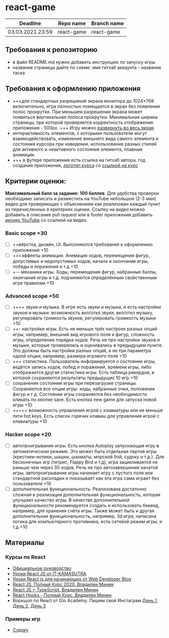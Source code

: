 # react-game

| Deadline         | Repo name  | Branch name |
| ---------------- | ---------- | ----------- |
| 03.03.2021 23:59 | react-game | react-game  |


## Требования к репозиторию

- в файл README.md нужно добавить инструкцию по запуску игры 
- название страницы дайте по схеме: имя гитхаб аккаунта - название таска

## Требования к оформлению приложения

- +++для стандартных разрешений экрана монитора до 1024×768 включительно, игра полностью помещается в экран без появления полос прокрутки. При меньшем разрешении экрана может появиться вертикальная полоса прокрутки. Минимальная ширина страницы, при которой проверяется корректность отображения приложения - 500рх. 
+++ Игру можно [развернуть во весь экран](https://html5.by/blog/fullscreen-javascript-api/)
- интерактивность элементов, с которыми пользователи могут взаимодействовать, изменение внешнего вида самого элемента и состояния курсора при наведении, использование разных стилей для активного и неактивного состояния элемента, плавные анимации
- +++ в футере приложения есть ссылка на гитхаб автора, год создания приложения, [логотип курса](https://rs.school/images/rs_school_js.svg) со [ссылкой на курс](https://rs.school/js/)

## Критерии оценки:

**Максимальный балл за задание: 100 баллов**.
Для удобства проверки необходимо записать и разместить на YouTube небольшое (2-3 мин) видео для проверяющих с объяснением как реализован каждый пункт из перечисленных в критериях оценки. Ссылку на видео можно добавить в описание pull request или в footer приложения добавить [иконку YouTube](https://upload.wikimedia.org/wikipedia/commons/0/09/YouTube_full-color_icon_%282017%29.svg) со ссылкой на видео.

### Basic scope +30

- [ ] ++вёрстка, дизайн, UI. Выполняются требования к оформлению приложения +10
- [ ] +++эффекты анимации. Анимация ходов, перемещения фигур, допустимых и недопустимых ходов, начала и окончания игры, победы и поражения и т.д +10
- [ ] +-- механика игры. Ходы, перемещения фигур, набранные баллы, окончание игры и т.д. подчиняются определённым свойственным игре правилам +10

### Advanced scope +50

- [ ] ++++ звуки и музыка. В игре есть звуки и музыка, и есть настройки звуков и музыки: возможность вкл/откл звуки, вкл/откл музыку, регулировать громкость звуков, регулировать громкость музыки +10
- [ ] ++- настройки игры. Есть не меньше трёх настроек разных опций игры, например, внешний вид игрового поля и фигур, сложность игры, определение порядка ходов. Речь не про настройки звуков и музыки, которые проверялись и оценивались в предыдущем пункте. Это должны быть настройки разных опций, а не три параметра одной опции, например, размера игрового поля +10
- [ ] +++ статистика. Пользователь информируется о состоянии игры, ведётся запись ходов, побед и поражений, времени игры, либо отображается другая статистика игры. Есть таблица рекордов, в которой сохраняются результаты предыдущих 10 игр +10
- [ ] сохранение состояния игры при перезагрузке страницы. Сохраняются все опции игры: ходы, набранные очки, положение фигур и т д. Состояние игры сохраняется без необходимости кликать по кнопке save. Есть кнопка new game для запуска новой игры +10 
- [ ] +++++ возможность управления игрой с клавиатуры или не меньше пяти hot keys. Есть список горячих клавиш для управления игрой с клавиатуры +10

### Hacker scope +20

- [ ] автопроигрывание игры. Есть кнопка Autoplay запускающая игру в автоматическом режиме. Это может быть отдельная партия игры (крестики-нолики, шашки, шахматы, морской бой, судоку и т.д.). Для бесконечных игр (тетрис, Flappy Bird и т.д), игра зацикливается не раньше чем через 30 ходов. Речь не про автозавершение начатой игры, автопроигрывание игры начинает игру с пустого поля или стандартной раскладки и показывает как эта игра сама играет без пользователя +10
- [ ] дополнительная функциональность. Реализована достаточно сложная в реализации дополнительная функциональность, которая улучшает качество игры. В качестве дополнительной функциональности рекомендуется создать и использовать бекенд, например, для хранения счёта игры. Также может быть и другая дополнительная функциональность, например, 3d игра, написана логика для компьютерного противника, есть сетевой режим игры, и т.д +10

## Материалы

### Курсы по React
- [Официальное руководство](https://ru.reactjs.org/)
- [Уроки React JS от IT-KAMASUTRA](https://www.youtube.com/playlist?list=PLcvhF2Wqh7DNVy1OCUpG3i5lyxyBWhGZ8)
- [Уроки React js для начинающих от Web Developer Blog](https://www.youtube.com/playlist?list=PLVfMKQXDAhGV90yI1FzsciwEi-11ILfAG)
- [React JS. Полный Курс 2020. Владилен Минин](https://youtu.be/xJZa2_aldDs)
- [React JS + TypeScript. Владилен Минин](https://youtu.be/OvLWWvjoi8s)
- [React Hooks - Полный Курс. Владилен Минин](https://youtu.be/9KJxaFHotqI)
- Воркшоп по React от Glo Academy. Пишем свой Инстаграм [День 1](https://youtu.be/IJvTV-8FaPI), [День 2](https://youtu.be/zxtDR-SFDfI), [День 3](https://youtu.be/-eSOiFGL2f0)



### Примеры игр
  - [Судоку](https://reactjsexample.com/sudoku-game-written-using-react-js/)
